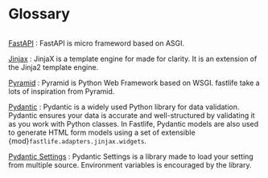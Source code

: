 # Glossary

```{glossary}
```

[FastAPI](https://fastapi.tiangolo.com/)
: FastAPI is micro frameword based on ASGI.

[Jinjax](https://jinjax.scaletti.dev/)
: JinjaX is a template engine for made for clarity.
It is an extension of the Jinja2 template engine.

[Pyramid](https://trypyramid.com/)
: Pyramid is Python Web Framework based on WSGI.
fastlife take a lots of inspiration from Pyramid.

[Pydantic](https://docs.pydantic.dev/latest/)
: Pydantic is a widely used Python library
for data validation. Pydantic ensures your data is accurate and well-structured
by validating it as you work with Python classes.
In Fastlife, Pydantic models are also used to generate HTML form models using
a set of extensible {mod}`fastlife.adapters.jinjax.widgets`.

[Pydantic Settings](https://docs.pydantic.dev/latest/api/pydantic_settings/)
: Pydantic Settings is a library made to load your setting from multiple source.
Environment variables is encouraged by the library.
